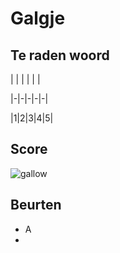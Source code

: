# Galgje

## Te raden woord

| | | | | |

|-|-|-|-|-|

|1|2|3|4|5|

## Score
![gallow](./images/1.png)

## Beurten
* A
* 